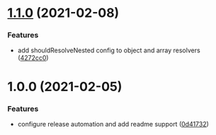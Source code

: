 # [1.1.0](https://github.com/orioro/node-nested-map/compare/v1.0.0...v1.1.0) (2021-02-08)


### Features

* add shouldResolveNested config to object and array resolvers ([4272cc0](https://github.com/orioro/node-nested-map/commit/4272cc07ad78ceb814b90916542feb802dfda493))

# 1.0.0 (2021-02-05)


### Features

* configure release automation and add readme support ([0d41732](https://github.com/orioro/node-nested-map/commit/0d41732707fafc3a6af3549a3f6bc44b1cf4d5f6))
